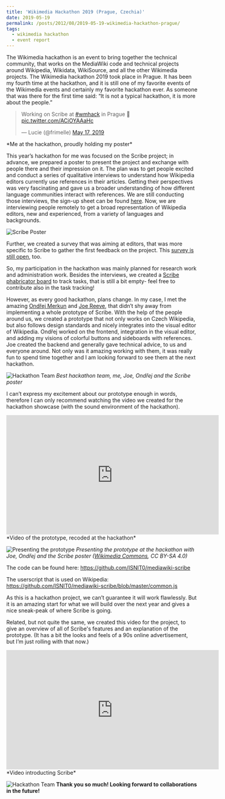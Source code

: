 ```yaml
---
title: 'Wikimedia Hackathon 2019 (Prague, Czechia)'
date: 2019-05-19
permalink: /posts/2012/08/2019-05-19-wikimedia-hackathon-prague/
tags:
  - wikimedia hackathon
  - event report
---
```


The Wikimedia hackathon is an event to bring together the technical community, that works on the MediaWiki code and technical projects around Wikipedia, Wikidata, WikiSource, and all the other Wikimedia projects. The Wikimedia hackathon 2019 took place in Prague. It has been my fourth time at the hackathon, and it is still one of my favorite events of the Wikimedia events and certainly my favorite hackathon ever. As someone that was there for the first time said: “It is not a typical hackathon, it is more about the people.”

<blockquote class="twitter-tweet"><p lang="en" dir="ltr">Working on Scribe at <a href="https://twitter.com/hashtag/wmhack?src=hash&amp;ref_src=twsrc%5Etfw">#wmhack</a> in Prague 📝 <a href="https://t.co/ACiOYAAaHc">pic.twitter.com/ACiOYAAaHc</a></p>&mdash; Lucie (@frimelle) <a href="https://twitter.com/frimelle/status/1129435174524071938?ref_src=twsrc%5Etfw">May 17, 2019</a></blockquote> <script async src="https://platform.twitter.com/widgets.js" charset="utf-8"></script> 
*Me at the hackathon, proudly holding my poster*


This year’s hackathon for me was focused on the Scribe project; in advance, we prepared a poster to present the project and exchange with people there and their impression on it. The plan was to get people excited and conduct a series of qualitative interviews to understand how Wikipedia editors currently use references in their articles. Getting their perspectives was very fascinating and gave us a broader understanding of how different language communities interact with references. We are still conducting those interviews, the sign-up sheet can be found [here](https://forms.gle/wjmfoAKUzD3dEFWB6). Now, we are interviewing people remotely to get a broad representation of Wikipedia editors, new and experienced, from a variety of languages and backgrounds.

![Scribe Poster](https://raw.githubusercontent.com/luciekaffee/luciekaffee.github.io/master/images/ScribePosterWikimediaHackathon.png)


Further, we created a survey that was aiming at editors, that was more specific to Scribe to gather the first feedback on the project. This [survey is still open](https://forms.gle/Ada42cQ9QoiY9u4x7), too. 

So, my participation in the hackathon was mainly planned for research work and administration work. Besides the interviews, we created a [Scribe phabricator board](https://phabricator.wikimedia.org/tag/scribe/) to track tasks, that is still a bit empty- feel free to contribute also in the task tracking!

However, as every good hackathon, plans change. In my case, I met the amazing [Ondřej Merkun](https://github.com/merkur0) and [Joe Reeve](https://simmsreeve.com/), that didn’t shy away from implementing a whole prototype of Scribe. With the help of the people around us, we created a prototype that not only works on Czech Wikipedia, but also follows design standards and nicely integrates into the visual editor of Wikipedia. Ondřej worked on the frontend, integration in the visual editor, and adding my visions of colorful buttons and sideboards with references. Joe created the backend and generally gave technical advice, to us and everyone around. Not only was it amazing working with them, it was really fun to spend time together and I am looking forward to see them at the next hackathon.

![Hackathon Team](https://raw.githubusercontent.com/luciekaffee/luciekaffee.github.io/master/images/hackathon-crew-2019.jpg)
*Best hackathon team, me, Joe, Ondřej and the Scribe poster*

I can’t express my excitement about our prototype enough in words, therefore I can only recommend watching the video we created for the hackathon showcase (with the sound environment of the hackathon).

<iframe width="560" height="315" src="https://www.youtube.com/embed/VWeQwhkzvEw" frameborder="0" allow="accelerometer; autoplay; encrypted-media; gyroscope; picture-in-picture" allowfullscreen></iframe>
*Video of the prototype, recoded at the hackathon*

![Presenting the prototype](https://upload.wikimedia.org/wikipedia/commons/1/1f/Wikimedia_Hackathon_2019_Showcase_Event_2.jpg)
*Presenting the prototype at the hackathon with Joe, Ondřej and the Scribe poster ([Wikimedia Commons](https://commons.wikimedia.org/wiki/File:Wikimedia_Hackathon_2019_Showcase_Event_2.jpg), CC BY-SA 4.0)*

The code can be found here: https://github.com/ISNIT0/mediawiki-scribe

The userscript that is used on Wikipedia: https://github.com/ISNIT0/mediawiki-scribe/blob/master/common.js

As this is a hackathon project, we can’t guarantee it will work flawlessly. But it is an amazing start for what we will build over the next year and gives a nice sneak-peak of where Scribe is going.

Related, but not quite the same, we created this video for the project, to give an overview of all of Scribe's features and an explanation of the prototype. (It has a bit the looks and feels of a 90s online advertisement, but I’m just rolling with that now.)

<iframe width="560" height="315" src="https://www.youtube.com/embed/BqyTiDw0k40" frameborder="0" allow="accelerometer; autoplay; encrypted-media; gyroscope; picture-in-picture" allowfullscreen></iframe>
*Video introducting Scribe*

![Hackathon Team](https://raw.githubusercontent.com/luciekaffee/luciekaffee.github.io/master/images/hackathon-crew-2019-2.jpg)
**Thank you so much! Looking forward to collaborations in the future!**

